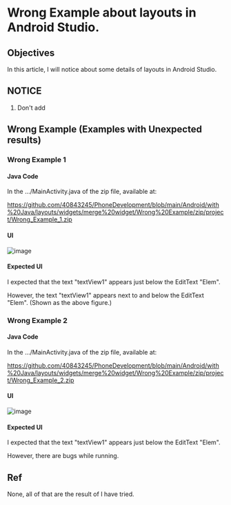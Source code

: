 # Wrong Example about layouts in Android Studio.
## Objectives
In this article, I will notice about some details of layouts in Android Studio.

## NOTICE
1. Don't add


## Wrong Example (Examples with Unexpected results)
### Wrong Example 1
#### Java Code 
In the .../MainActivity.java of the zip file, available at:

https://github.com/40843245/PhoneDevelopment/blob/main/Android/with%20Java/layouts/widgets/merge%20widget/Wrong%20Example/zip/project/Wrong_Example_1.zip

#### UI
![image](https://github.com/40843245/PhoneDevelopment/assets/75050655/457bdffe-5be1-4bed-a4b6-1cc5937cd4ea)

#### Expected UI
I expected that the text "textView1" appears just below the EditText "Elem".

However, the text "textView1" appears next to and below the EditText "Elem". (Shown as the above figure.)

### Wrong Example 2
#### Java Code 
In the .../MainActivity.java of the zip file, available at:

https://github.com/40843245/PhoneDevelopment/blob/main/Android/with%20Java/layouts/widgets/merge%20widget/Wrong%20Example/zip/project/Wrong_Example_2.zip

#### UI
![image](https://github.com/40843245/PhoneDevelopment/assets/75050655/2188b7f6-3d21-4172-b855-0b18edfce8b8)

#### Expected UI
I expected that the text "textView1" appears just below the EditText "Elem".

However, there are bugs while running.

## Ref
None, all of that are the result of I have tried.
